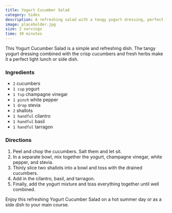 ```yaml
---
title: Yogurt Cucumber Salad
category: Sides
description: A refreshing salad with a tangy yogurt dressing, perfect for a light lunch or as a side dish.
image: placeholder.jpg
size: 2 servings
time: 30 minutes
---
```


This Yogurt Cucumber Salad is a simple and refreshing dish. The tangy yogurt dressing combined with the crisp cucumbers and fresh herbs make it a perfect light lunch or side dish. 

### Ingredients

* `2` cucumbers
* `1 cup` yogurt
* `1 tsp` champagne vinegar
* `1 pinch` white pepper
* `1 drop` stevia
* `2` shallots
* `1 handful` cilantro
* `1 handful` basil
* `1 handful` tarragon

### Directions

1. Peel and chop the cucumbers. Salt them and let sit.
2. In a separate bowl, mix together the yogurt, champagne vinegar, white pepper, and stevia.
3. Thinly slice two shallots into a bowl and toss with the drained cucumbers.
4. Add in the cilantro, basil, and tarragon.
5. Finally, add the yogurt mixture and toss everything together until well combined.

Enjoy this refreshing Yogurt Cucumber Salad on a hot summer day or as a side dish to your main course.